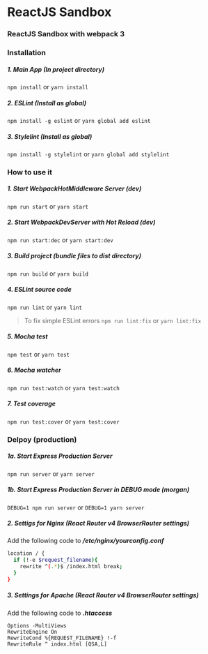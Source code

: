 # ReactJS Sandbox
### ReactJS Sandbox with webpack 3
### Installation

##### 1. Main App (In project directory)
```npm install``` or ```yarn install```
##### 2. ESLint (Install as global)
```npm install -g eslint``` or ```yarn global add eslint```
##### 3. Stylelint (Install as global)
```npm install -g stylelint``` or ```yarn global add stylelint```

### How to use it

##### 1. Start WebpackHotMiddleware Server (dev)
```npm run start``` or ```yarn start```

##### 2. Start WebpackDevServer with Hot Reload (dev)
```npm run start:dec``` or ```yarn start:dev```

##### 3. Build project (bundle files to dist directory)
```npm run build``` or ```yarn build```

##### 4. ESLint source code
```npm run lint``` or ```yarn lint```
> To fix simple ESLint errors
```npm run lint:fix``` or ```yarn lint:fix```

##### 5. Mocha test
```npm test``` or ```yarn test```

##### 6. Mocha watcher
```npm run test:watch``` or ```yarn test:watch```

##### 7. Test coverage
```npm run test:cover``` or ```yarn test:cover```

### Delpoy (production)

##### 1a. Start Express Production Server
```npm run server``` or ```yarn server```

##### 1b. Start Express Production Server in DEBUG mode (morgan)
```DEBUG=1 npm run server``` or ```DEBUG=1 yarn server```

##### 2. Settigs for Nginx (React Router v4 BrowserRouter settings)
Add the following code to **_/etc/nginx/yourconfig.conf_**
```bash
location / {
  if (!-e $request_filename){
    rewrite ^(.*)$ /index.html break;
  }
}
```
##### 3. Settings for Apache (React Router v4 BrowserRouter settings)
Add the following code to **_.htaccess_**
```
Options -MultiViews
RewriteEngine On
RewriteCond %{REQUEST_FILENAME} !-f
RewriteRule ^ index.html [QSA,L]
```
